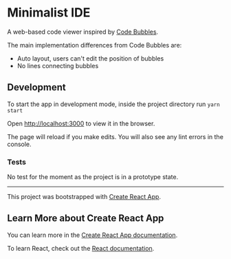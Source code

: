 # Minimalist IDE

A web-based code viewer inspired by [Code Bubbles](https://www.youtube.com/watch?v=PsPX0nElJ0k).

The main implementation differences from Code Bubbles are:

- Auto layout, users can't edit the position of bubbles
- No lines connecting bubbles


## Development

To start the app in development mode, inside the project directory run `yarn start`

Open [http://localhost:3000](http://localhost:3000) to view it in the browser.

The page will reload if you make edits. You will also see any lint errors in the console.


### Tests

No test for the moment as the project is in a prototype state.

------

This project was bootstrapped with [Create React App](https://github.com/facebook/create-react-app).

## Learn More about Create React App

You can learn more in the [Create React App documentation](https://facebook.github.io/create-react-app/docs/getting-started).

To learn React, check out the [React documentation](https://reactjs.org/).
